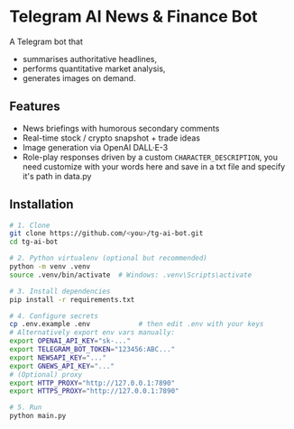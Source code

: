 # Telegram AI News & Finance Bot

A Telegram bot that
* summarises authoritative headlines,
* performs quantitative market analysis,
* generates images on demand.

## Features
- News briefings with humorous secondary comments
- Real-time stock / crypto snapshot + trade ideas
- Image generation via OpenAI DALL·E-3
- Role-play responses driven by a custom `CHARACTER_DESCRIPTION`,
  you need customize with your words here and save in a txt file
  and specify it's path in data.py

## Installation

```bash
# 1. Clone
git clone https://github.com/<you>/tg-ai-bot.git
cd tg-ai-bot

# 2. Python virtualenv (optional but recommended)
python -m venv .venv
source .venv/bin/activate  # Windows: .venv\Scripts\activate

# 3. Install dependencies
pip install -r requirements.txt

# 4. Configure secrets
cp .env.example .env            # then edit .env with your keys
# Alternatively export env vars manually:
export OPENAI_API_KEY="sk-..."
export TELEGRAM_BOT_TOKEN="123456:ABC..."
export NEWSAPI_KEY="..."
export GNEWS_API_KEY="..."
# (Optional) proxy
export HTTP_PROXY="http://127.0.0.1:7890"
export HTTPS_PROXY="http://127.0.0.1:7890"

# 5. Run
python main.py

